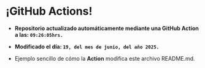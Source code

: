 # ¡GitHub Actions!
* **Repositorio actualizado automáticamente mediante una GitHub Action a las: `09:26:05hrs.`**
* **Modificado el día: `19, del mes de junio, del año 2025.`**

* Ejemplo sencillo de cómo la **Action** modifica este archivo README.md.
